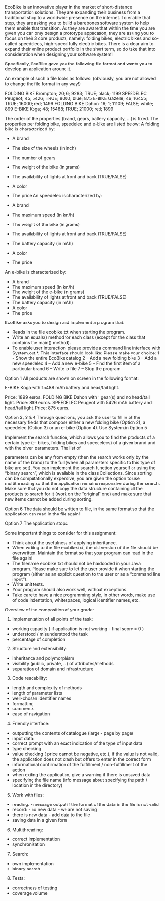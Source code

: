 EcoBike is an innovative player in the market of short-distance transportation solutions. They
are expanding their business from a traditional shop to a worldwide presence on the internet. To enable
that step, they are asking you to build a barebones software system to help them enable that transition.
As they are aware that within the time you are given you can only design a prototype application, they
are asking you to focus on their 3 core products, namely: folding bikes, electric bikes and so-called
speedelecs, high-speed fully electric bikes. There is a clear aim to expand their online product portfolio
in the short term, so do take that into consideration when designing your software system!

Specifically, EcoBike gave you the following file format and wants you to develop an
application around it.

An example of such a file looks as follows:
(obviously, you are not allowed to change the file format in any way!)

FOLDING BIKE Brompton; 20; 6; 9283; TRUE; black; 1199
SPEEDELEC Peugeot; 45; 5426; TRUE; 8000; blue; 875
E-BIKE Gazelle; 49; 16455; TRUE; 16000; red; 1499
FOLDING BIKE Dahon; 16; 1; 11109; FALSE; white; 899
E-BIKE Koga; 48; 15488; TRUE; 21000; red; 1899

The order of the properties (brand, gears, battery capacity, ...) is fixed. The properties
per folding bike, speedelec and e-bike are listed below:
A folding bike is characterized by:
- A brand
- The size of the wheels (in inch)
- The number of gears
- The weight of the bike (in grams)
- The availability of lights at front and back (TRUE/FALSE)
- A color
- The price
An speedelec is characterized by:
- A brand
- The maximum speed (in km/h)
- The weight of the bike (in grams)

- The availability of lights at front and back (TRUE/FALSE)
- The battery capacity (in mAh)
- A color
- The price

An e-bike is characterized by:
- A brand
- The maximum speed (in km/h)
- The weight of the e-bike (in grams)
- The availability of lights at front and back (TRUE/FALSE)
- The battery capacity (in mAh)
- A color
- The price

EcoBike asks you to design and implement a program that:
- Reads in the file ecobike.txt when starting the program.
- Write an equals() method for each class (except for the class that contains the main() method).
- To enable user interaction, please provide a command line interface with System.out.*. This
interface should look like:
Please make your choice:
1 - Show the entire EcoBike catalog
2 – Add a new folding bike
3 – Add a new speedelec
4 – Add a new e-bike
5 – Find the first item of a particular brand
6 – Write to file
7 – Stop the program

Option 1
All products are shown on screen in the following format:

E-BIKE Koga with 15488 mAh battery and head/tail light.

Price: 1899 euros.
FOLDING BIKE Dahon with 1 gear(s) and no head/tail light.
Price: 899 euros.
SPEEDELEC Peugeot with 5426 mAh battery and head/tail light.
Price: 875 euros.

Option 2, 3 & 4
Through questions, you ask the user to fill in all the necessary fields that compose either a
new folding bike (Option 2), a speedelec (Option 3) or an e- bike (Option 4). Use System.in
Option 5

Implement the search function, which allows you to find the products of a certain type (e-
bikes, folding bikes and speedelecs) of a given brand and with the given parameters. The list of

parameters can be any from empty (then the search works only by the name of the brand) to the full
(when all parameters specific to this type of bike are set).
You can implement the search function yourself or using the “binary search”, which is
available in the class Collections.
Since sorting can be computationally expensive, you are given the option to use
multithreading so that the application remains responsive during the search.
Make sure that you do not copy the data structure containing all the products to search for it
(work on the “original” one) and make sure that new items cannot be added during sorting.

Option 6
The data should be written to file, in the same format so that the application
can read in the file again!

Option 7
The application stops.

Some important things to consider for this assignment:
- Think about the usefulness of applying inheritance.
- When writing to the file ecobike.txt, the old version of the file should be overwritten. Maintain
the format so that your program can read in the file again!
- The filename ecobike.txt should not be hardcoded in your Java program. Please make sure to let
the user provide it when starting the program (either as an explicit question to the user or as a
“command line input”).
- Write unit tests.
- Your program should also work well, without exceptions.
- Take care to have a nice programming style, in other words, make use of code indentation,
whitespaces, logical identifier names, etc.

Overview of the composition of your grade:
1. Implementation of all points of the task:
- working capacity ( if application is not working - final score = 0 )
- understood / misunderstood the task
- percentage of completion
2. Structure and extensibility:
- inheritance and polymorphism
- visibility (public, private, ...) of attributes/methods
- separation of domain and infrastructure
3. Code readability:
- length and complexity of methods
- length of parameter lists
- well-chosen identifier names
- formatting
- comments
- ease of navigation
4. Friendly interface:
- outputting the contents of catalogue (large - page by page)
- input data:
- correct prompt with an exact indication of the type of input data
- type checking
- value checking ( price cannot be negative, etc.), if the value is not valid, the
application does not crash but offers to enter in the correct form
- informational confirmation of the fulfillment / non-fulfillment of the action
- when exiting the application, give a warning if there is unsaved data
- specifying the file name (info message about specifying the path / location in the directory)
5. Work with files:
- reading: - message output if the format of the data in the file is not valid
- record: - no new data - we are not saving
- there is new data - add data to the file
- saving data in a given form

6. Multithreading:
- correct implementation
- synchronization
7. Search:
- own implementation
- binary search
8. Tests:
- correctness of testing
- coverage volume
